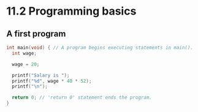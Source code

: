 # 11.2 Programming basics

## A first program
```c
int main(void) { // A program begins executing statements in main().
  int wage;

  wage = 20;

  printf("Salary is ");
  printf("%d", wage * 40 * 52);
  printf("\n");

  return 0; // 'return 0' statement ends the program.
}
```
